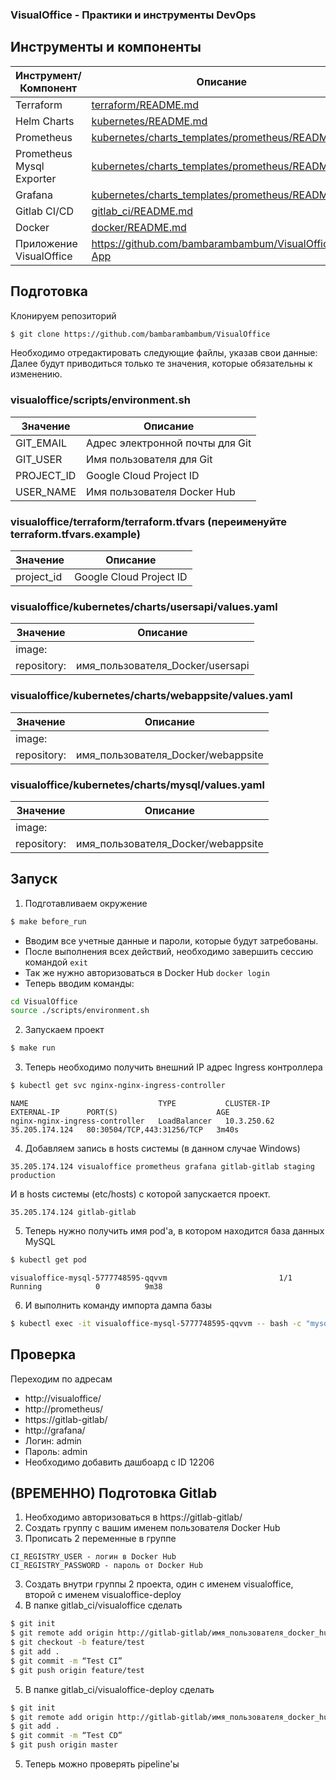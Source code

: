 ### VisualOffice - Практики и инструменты DevOps

## Инструменты и компоненты
| Инструмент/Компонент | Описание |
| ------ | ------ |
| Terraform | [terraform/README.md](https://github.com/bambarambambum/VisualOffice/tree/master/terraform) |
| Helm Charts | [kubernetes/README.md](https://github.com/bambarambambum/VisualOffice/blob/master/kubernetes) |
| Prometheus | [kubernetes/charts_templates/prometheus/README.md](https://github.com/bambarambambum/VisualOffice/blob/master/kubernetes/charts_templates/prometheus) |
| Prometheus Mysql Exporter | [kubernetes/charts_templates/prometheus/README.md](https://github.com/bambarambambum/VisualOffice/blob/master/kubernetes/charts_templates/prometheus) |
| Grafana | [kubernetes/charts_templates/prometheus/README.md](https://github.com/bambarambambum/VisualOffice/blob/master/kubernetes/charts_templates/prometheus) |
| Gitlab CI/CD | [gitlab_ci/README.md](https://github.com/bambarambambum/VisualOffice/blob/master/gitlab_ci) |
| Docker | [docker/README.md](https://github.com/bambarambambum/VisualOffice/blob/master/docker) |
| Приложение VisualOffice | https://github.com/bambarambambum/VisualOffice-App |
## Подготовка
Клонируем репозиторий
```sh
$ git clone https://github.com/bambarambambum/VisualOffice
```
Необходимо отредактировать следующие файлы, указав свои данные:
Далее будут приводиться только те значения, которые обязательны к изменению.
### visualoffice/scripts/environment.sh
| Значение | Описание |
| ------ | ------ |
| GIT_EMAIL | Адрес электронной почты для Git |
| GIT_USER | Имя пользователя для Git |
| PROJECT_ID | Google Cloud Project ID |
| USER_NAME | Имя пользователя Docker Hub |
### visualoffice/terraform/terraform.tfvars (переименуйте terraform.tfvars.example)
| Значение | Описание |
| ------ | ------ |
| project_id | Google Cloud Project ID |
### visualoffice/kubernetes/charts/usersapi/values.yaml
| Значение | Описание |
| ------ | ------ |
| image: | |
| repository: | имя_пользователя_Docker/usersapi |
### visualoffice/kubernetes/charts/webappsite/values.yaml
| Значение | Описание |
| ------ | ------ |
| image: | |
| repository: | имя_пользователя_Docker/webappsite |
### visualoffice/kubernetes/charts/mysql/values.yaml
| Значение | Описание |
| ------ | ------ |
| image: | |
| repository: | имя_пользователя_Docker/webappsite |
## Запуск
1) Подготавливаем окружение
```sh
$ make before_run
```
* Вводим все учетные данные и пароли, которые будут затребованы.
* После выполнения всех действий, необходимо завершить сессию командой ```exit```
* Так же нужно авторизоваться в Docker Hub ```docker login```
* Теперь вводим команды:
```sh
cd VisualOffice
source ./scripts/environment.sh
```
2) Запускаем проект
```sh
$ make run
```
3) Теперь необходимо получить внешний IP адрес Ingress контроллера
```sh
$ kubectl get svc nginx-nginx-ingress-controller
```
```
NAME                             TYPE           CLUSTER-IP    EXTERNAL-IP      PORT(S)                      AGE
nginx-nginx-ingress-controller   LoadBalancer   10.3.250.62   35.205.174.124   80:30504/TCP,443:31256/TCP   3m40s
```
4) Добавляем запись в hosts системы (в данном случае Windows)
```
35.205.174.124 visualoffice prometheus grafana gitlab-gitlab staging production
```
И в hosts системы (etc/hosts) с которой запускается проект.
```
35.205.174.124 gitlab-gitlab
```
5) Теперь нужно получить имя pod'a, в котором находится база данных MySQL
```sh
$ kubectl get pod
```
```
visualoffice-mysql-5777748595-qqvvm                         1/1     Running            0          9m38
```
6) И выполнить команду импорта дампа базы
```sh
$ kubectl exec -it visualoffice-mysql-5777748595-qqvvm -- bash -c "mysql -uvisualoffice -pVeryStrongPassword visualoffice < /home/visualoffice.sql"
```
## Проверка
Переходим по адресам
* http://visualoffice/
* http://prometheus/
* https://gitlab-gitlab/
* http://grafana/
* Логин: admin
* Пароль: admin
* Необходимо добавить дашбоард с ID 12206

## (ВРЕМЕННО) Подготовка Gitlab
1) Необходимо авторизоваться в https://gitlab-gitlab/
2) Создать группу с вашим именем пользователя Docker Hub
3) Прописать 2 переменные в группе
```
CI_REGISTRY_USER - логин в Docker Hub
CI_REGISTRY_PASSWORD - пароль от Docker Hub
```
3) Создать внутри группы 2 проекта, один с именем visualoffice, второй с именем visualoffice-deploy
4) В папке gitlab_ci/visualoffice сделать
```sh
$ git init
$ git remote add origin http://gitlab-gitlab/имя_пользователя_docker_hub/visualoffice.git
$ git checkout -b feature/test
$ git add .
$ git commit -m “Test CI”
$ git push origin feature/test
```
5) В папке gitlab_ci/visualoffice-deploy сделать
```sh
$ git init
$ git remote add origin http://gitlab-gitlab/имя_пользователя_docker_hub/visualoffice-deploy.git
$ git add .
$ git commit -m “Test CD”
$ git push origin master
```
5) Теперь можно проверять pipeline'ы
